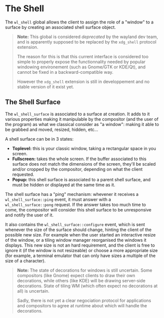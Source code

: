 # The Shell

The `wl_shell` global allows the client to assign the role of a "window" to a surface by creating
an associated shell surface object.

> **Note:** This global is considered *deprecated* by the wayland dev team, and is apparently
> supposed to be replaced by the `xdg_shell` protocol extension.
>
> The reason for this is that this current interface is considered too simple to properly expose the
> functionnality needed by popular windowing environement (such as Gnome/GTK or KDE/Qt), and cannot
> be fixed in a backward-compatible way.
>
> However the `xdg_shell` extension is still in developpement and no stable version of it exist yet.

## The Shell Surface

The `wl_shell_surface` is associated to a surface at creation. It adds to it various properties
making it manipulable by the compositor (and the user of the program) as what we classical consider
as "a window": making it able to be grabbed and moved, resized, hidden, etc...

A shell surface can be in 3 states:

- **Toplevel:** this is your classic window, taking a rectangular space in you screen.
- **Fullscreen:** takes the whole screen. If the buffer associated to this surface does not match
  the dimensions of the screen, they'll be scaled and/or cropped by the compositor, depending on
  what the client requested.
- **Popup:** this shell surface is associated to a parent shell surface, and must be hidden or
  displayed at the same time as it.

The shell surface has a "ping" mechanism: whevener it receives a `wl_shell_surface::ping` event,
it must answer with a `wl_shell_surface::pong` request. If the answer takes too much time to come,
the compositor will consider this shell surface to be unresponsive and notify the user of it.

It also contains the `wl_shell_surface::configure` event, which is sent whenever the size of the
surface should change, hinting the client of the possible new size. For example when the user
started an interactive resize of the window, or a tiling window manager reorganised the windows it
displays. This new size is not an hard requirement, and the client is free to ignore it (if the
window is not resizeable) or choose a more appropriate size (for example, a terminal emulator that
can only have sizes a multiple of the size of a character).

> **Note:** The state of decorations for windows is still uncertain. Some compositors (like Gnome)
> expect clients to draw their own decorations, while others (like KDE) will be drawing server-side
> decorations. State of tiling WM (which often expect no decorations at all) is uncertain.
>
> Sadly, there is not yet a clear negociation protocol for applications and compositors to agree
> at runtime about which will handle the decorations.
